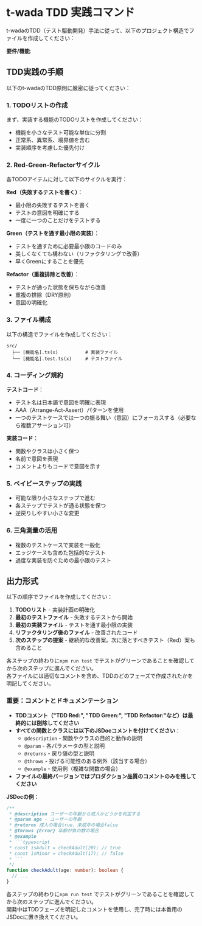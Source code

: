 # t-wada TDD 実践コマンド

t-wadaのTDD（テスト駆動開発）手法に従って、以下のプロジェクト構造でファイルを作成してください：

**要件/機能**:

## TDD実践の手順

以下のt-wadaのTDD原則に厳密に従ってください：

### 1. TODOリストの作成

まず、実装する機能のTODOリストを作成してください：

- 機能を小さなテスト可能な単位に分割
- 正常系、異常系、境界値を含む
- 実装順序を考慮した優先付け

### 2. Red-Green-Refactorサイクル

各TODOアイテムに対して以下のサイクルを実行：

**Red（失敗するテストを書く）**：

- 最小限の失敗するテストを書く
- テストの意図を明確にする
- 一度に一つのことだけをテストする

**Green（テストを通す最小限の実装）**：

- テストを通すために必要最小限のコードのみ
- 美しくなくても構わない（リファクタリングで改善）
- 早くGreenにすることを優先

**Refactor（重複排除と改善）**：

- テストが通った状態を保ちながら改善
- 重複の排除（DRY原則）
- 意図の明確化

### 3. ファイル構成

以下の構造でファイルを作成してください：

```
src/
  ├── [機能名].ts(x)          # 実装ファイル
  └── [機能名].test.ts(x)     # テストファイル
```

### 4. コーディング規約

**テストコード**：

- テスト名は日本語で意図を明確に表現
- AAA（Arrange-Act-Assert）パターンを使用
- 一つのテストケースでは一つの振る舞い（意図）にフォーカスする（必要なら複数アサーション可）

**実装コード**：

- 関数やクラスは小さく保つ
- 名前で意図を表現
- コメントよりもコードで意図を示す

### 5. ベイビーステップの実践

- 可能な限り小さなステップで進む
- 各ステップでテストが通る状態を保つ
- 逆戻りしやすい小さな変更

### 6. 三角測量の活用

- 複数のテストケースで実装を一般化
- エッジケースも含めた包括的なテスト
- 過度な実装を防ぐための最小限のテスト

## 出力形式

以下の順序でファイルを作成してください：

1. **TODOリスト** - 実装計画の明確化
2. **最初のテストファイル** - 失敗するテストから開始
3. **最初の実装ファイル** - テストを通す最小限の実装
4. **リファクタリング後のファイル** - 改善されたコード
5. **次のステップの提案** - 継続的な改善案。次に落とすべきテスト（Red）案も含めること

各ステップの終わりに`npm run test` でテストがグリーンであることを確認してから次のステップに進んでください。  
各ファイルには適切なコメントを含め、TDDのどのフェーズで作成されたかを明記してください。

### **重要：コメントとドキュメンテーション**

- **TDDコメント（"TDD Red:", "TDD Green:", "TDD Refactor:"など）は最終的には削除してください**
- **すべての関数とクラスには以下のJSDocコメントを付けてください**：
  - `@description` - 関数やクラスの目的と動作の説明
  - `@param` - 各パラメータの型と説明
  - `@returns` - 戻り値の型と説明
  - `@throws` - 投げる可能性のある例外（該当する場合）
  - `@example` - 使用例（複雑な関数の場合）
- **ファイルの最終バージョンではプロダクション品質のコメントのみを残してください**

**JSDocの例**：

````typescript
/**
 * @description ユーザーの年齢から成人かどうかを判定する
 * @param age - ユーザーの年齢
 * @returns 成人の場合true、未成年の場合false
 * @throws {Error} 年齢が負の数の場合
 * @example
 * ```typescript
 * const isAdult = checkAdult(20); // true
 * const isMinor = checkAdult(17); // false
 * ```
 */
function checkAdult(age: number): boolean {
  // ...
}
````

各ステップの終わりに`npm run test` でテストがグリーンであることを確認してから次のステップに進んでください。  
開発中はTDDフェーズを明記したコメントを使用し、完了時には本番用のJSDocに置き換えてください。

